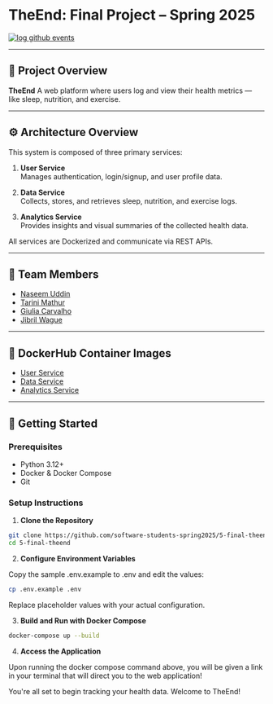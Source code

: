 # TheEnd: Final Project – Spring 2025

[![log github events](https://github.com/software-students-spring2025/5-final-theend/actions/workflows/event-logger.yml/badge.svg)](https://github.com/software-students-spring2025/5-final-theend/actions/workflows/event-logger.yml)

---

## 🧠 Project Overview

**TheEnd** A web platform where users log and view their health metrics — like sleep, nutrition, and exercise.

---

## ⚙️ Architecture Overview

This system is composed of three primary services:

1. **User Service**  
   Manages authentication, login/signup, and user profile data.

2. **Data Service**  
   Collects, stores, and retrieves sleep, nutrition, and exercise logs.

3. **Analytics Service**  
   Provides insights and visual summaries of the collected health data.

All services are Dockerized and communicate via REST APIs.

---

## 👥 Team Members

- [Naseem Uddin](https://github.com/naseem-student)
- [Tarini Mathur](https://github.com/tmathur2005)
- [Giulia Carvalho](https://github.com/giulia-carvalho)
- [Jibril Wague](https://github.com/Jibril1010)

---

## 🐳 DockerHub Container Images

- [User Service](https://hub.docker.com/r/yourdockerhubusername/user-service)
- [Data Service](https://hub.docker.com/r/yourdockerhubusername/data-service)
- [Analytics Service](https://hub.docker.com/r/yourdockerhubusername/analytics-service)

---

## 🚀 Getting Started

### Prerequisites

- Python 3.12+
- Docker & Docker Compose
- Git

### Setup Instructions

1. **Clone the Repository**

```bash
git clone https://github.com/software-students-spring2025/5-final-theend.git
cd 5-final-theend
```

2. **Configure Environment Variables**

Copy the sample .env.example to .env and edit the values:

```bash
cp .env.example .env
```

Replace placeholder values with your actual configuration.

3. **Build and Run with Docker Compose**

```bash
docker-compose up --build
```

4. **Access the Application**

Upon running the docker compose command above, you will be given a link in your terminal that will direct you to the web application!

You're all set to begin tracking your health data. Welcome to TheEnd!
